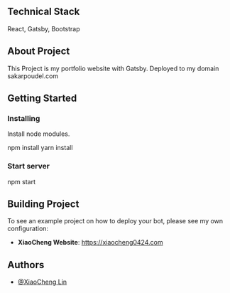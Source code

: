 ## Technical Stack
React, Gatsby, Bootstrap

## About Project

This Project is my portfolio website with Gatsby. Deployed to my domain sakarpoudel.com

## Getting Started <a name = "getting_started"></a>

### Installing

Install node modules.


npm install
yarn install


### Start server


npm start


## Building Project

To see an example project on how to deploy your bot, please see my own configuration:

- **XiaoCheng Website**: https://xiaocheng0424.com

## Authors <a name = "XiaoCheng Lin"></a>

- [@XiaoCheng Lin](https://github.com/maximus0424)


